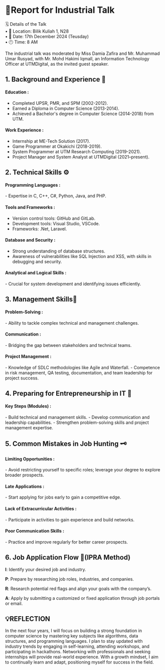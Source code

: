 # 📃Report for Industrial Talk

🗓️ Details of the Talk<br>
• 📍 Location: Bilik Kuliah 1, N28 <br>
• 📅 Date: 17th December 2024 (Teusday)<br>
• 🕛 Time: 8 AM<br>



The industrial talk was moderated by Miss Damia Zafira and Mr. Muhammad Umar Rusyad, with Mr. Mohd Hakimi Iqmall, an Information Technology Officer at UTMDigital, as the invited guest speaker.<br>

<h2> 1. Background and Experience 🧩 </h2>
<h4>Education :</h4>

- Completed UPSR, PMR, and SPM (2002-2012).
- Earned a Diploma in Computer Science (2013-2014).
- Achieved a Bachelor's degree in Computer Science (2014-2018) from UTM.

<h4>Work Experience :</h4>

- Internship at ME-Tech Solution (2017).
- Game Programmer at Okakichi (2018-2019).
- System Programmer at UTM Research Computing (2019-2021).
- Project Manager and System Analyst at UTMDigital (2021–present).

<h2>2. Technical Skills ⚙️</h2>
<h4>Programming Languages :</h4>
- Expertise in C, C++, C#, Python, Java, and PHP.

<h4>Tools and Frameworks :</h4>

- Version control tools: GitHub and GitLab.
- Development tools: Visual Studio, VSCode.
- Frameworks: .Net, Laravel.
<h4>Database and Security :</h4>

- Strong understanding of database structures.
- Awareness of vulnerabilities like SQL Injection and XSS, with skills in debugging and security.
<h4>Analytical and Logical Skills :</h4>
- Crucial for system development and identifying issues efficiently.

<h2>3. Management Skills🔗</h2>
<h4>Problem-Solving :</h4>
- Ability to tackle complex technical and management challenges.

<h4>Communication :</h4>
- Bridging the gap between stakeholders and technical teams.

<h4>Project Management :</h4>
- Knowledge of SDLC methodologies like Agile and Waterfall.
- Competence in risk management, QA testing, documentation, and team leadership for project success.

<h2>4. Preparing for Entrepreneurship in IT 🧠</h2>
<h4>Key Steps (Modules) :</h4>
- Build technical and management skills.
- Develop communication and leadership capabilities.
- Strengthen problem-solving skills and project management expertise.

<h2>5. Common Mistakes in Job Hunting 🗝️</h2>
<h4>Limiting Opportunities :</h4>
- Avoid restricting yourself to specific roles; leverage your degree to explore broader prospects.

<h4>Late Applications :</h4>
- Start applying for jobs early to gain a competitive edge.

<h4>Lack of Extracurricular Activities :</h4>
- Participate in activities to gain experience and build networks.

<h4>Poor Communication Skills :</h4>
- Practice and improve regularly for better career prospects.

<h2>6. Job Application Flow 💼(IPRA Method)</h2>

**I**: Identify your desired job and industry.

**P**: Prepare by researching job roles, industries, and companies.

**R**: Research potential red flags and align your goals with the company’s.

**A**: Apply by submitting a customized or fixed application through job portals or email.

<h2>💡REFLECTION</h2>

In the next four years, I will focus on building a strong foundation in computer science by mastering key subjects like algorithms, data structures, and programming languages. I plan to stay updated with industry trends by engaging in self-learning, attending workshops, and participating in hackathons. Networking with professionals and seeking internships will provide real-world experience. With a growth mindset, I aim to continually learn and adapt, positioning myself for success in the field.






